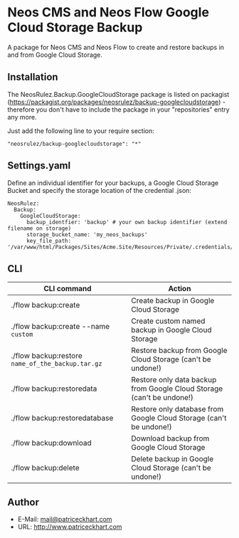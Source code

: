 # Neos CMS and Neos Flow Google Cloud Storage Backup

A package for Neos CMS and Neos Flow to create and restore backups in and from Google Cloud Storage.

## Installation

The NeosRulez.Backup.GoogleCloudStorage package is listed on packagist (https://packagist.org/packages/neosrulez/backup-googlecloudstorage) - therefore you don't have to include the package in your "repositories" entry any more.

Just add the following line to your require section:

```
"neosrulez/backup-googlecloudstorage": "*"
```

## Settings.yaml

Define an individual identifier for your backups, a Google Cloud Storage Bucket and specify the storage location of the credential .json:

```
NeosRulez:
  Backup:
    GoogleCloudStorage:
      backup_identfier: 'backup' # your own backup identifier (extend filename on storage)
      storage_bucket_name: 'my_neos_backups'
      key_file_path: '/var/www/html/Packages/Sites/Acme.Site/Resources/Private/.credentials/credential.json'
```

## CLI

| CLI command | Action |
|---------|-------------|
|./flow backup:create|Create backup in Google Cloud Storage|
|./flow backup:create --name `custom`|Create custom named backup in Google Cloud Storage|
|./flow backup:restore `name_of_the_backup.tar.gz`|Restore backup from Google Cloud Storage (can't be undone!)|
|./flow backup:restoredata|Restore only data backup from Google Cloud Storage (can't be undone!)|
|./flow backup:restoredatabase|Restore only database from Google Cloud Storage (can't be undone!)|
|./flow backup:download|Download backup from Google Cloud Storage|
|./flow backup:delete|Delete backup in Google Cloud Storage (can't be undone!)|

## Author

* E-Mail: mail@patriceckhart.com
* URL: http://www.patriceckhart.com

